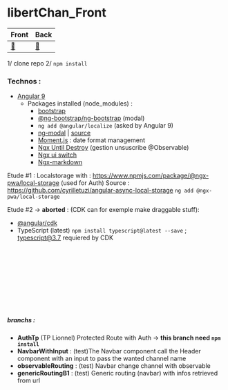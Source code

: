 # libertChan_Front


<center>

Front | Back
---| ---
[:tophat:](https://github.com/kim7834/libertChan_Front) | [:bug:](https://github.com/borisBelloc/libertChan_back)

</center>

1/ clone repo
2/ `npm install`


### Technos :
- [Angular 9](https://www.npmjs.com/package/@angular/cli)
    - Packages installed (node_modules) : 
        - [bootstrap](https://www.npmjs.com/package/bootstrap)
        - [@ng-bootstrap/ng-bootstrap](https://www.npmjs.com/package/@ng-bootstrap/ng-bootstrap) (modal)
        - `ng add @angular/localize` (asked by Angular 9)
        - [ng-modal](https://www.npmjs.com/package/ng-modal) | [source](https://github.com/mazdik/ng-modal)
        - [Moment.js](https://momentjs.com/) : date format management
        - [Ngx Until Destroy](https://www.npmjs.com/package/ngx-take-until-destroy) (gestion unsuscribe @Observable)
        - [Ngx ui switch](https://www.npmjs.com/package/ngx-ui-switch)
        - [Ngx-markdown](https://www.npmjs.com/package/ngx-markdown)

        
Etude #1 : Localstorage with : https://www.npmjs.com/package/@ngx-pwa/local-storage (used for Auth)
Source : https://github.com/cyrilletuzi/angular-async-local-storage
`ng add @ngx-pwa/local-storage`


Etude #2 -> **aborted** : (CDK can for exemple make draggable stuff):
- [@angular/cdk](https://www.npmjs.com/package/@angular/cdk)
- TypeScript (latest) `npm install typescript@latest --save` ; typescript@3.7 requiered by CDK



<br><br><br><br><br>
-----



##### branchs :
- **AuthTp** (TP Lionnel) Protected Route with Auth -> **this branch need `npm install`**
- **NavbarWithInput** : (test)The Navbar component call the Header component with an input to pass the wanted channel name
- **observableRouting** : (test) Navbar change channel with observable
- **genericRoutingB1** : (test) Generic routing (navbar) with infos retrieved from url
